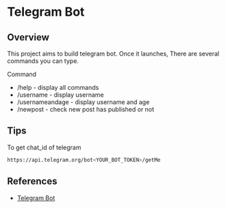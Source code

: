 # Telegram Bot

## Overview

This project aims to build telegram bot. Once it launches, There are several commands you can type. 

Command

- /help - display all commands
- /username - display username
- /usernameandage - display username and age
- /newpost - check new post has published or not

## Tips

To get chat_id of telegram

```bash
https://api.telegram.org/bot<YOUR_BOT_TOKEN>/getMe
```

## References
- [Telegram Bot](https://core.telegram.org/bots/api#sendmessage)


